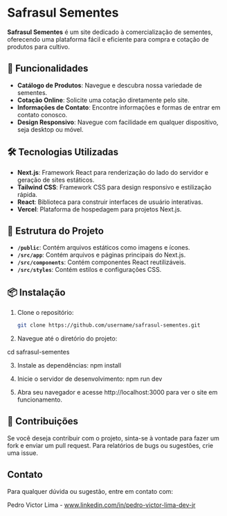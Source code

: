 # Safrasul Sementes

**Safrasul Sementes** é um site dedicado à comercialização de sementes, oferecendo uma plataforma fácil e eficiente para compra e cotação de produtos para cultivo. 

## 🚀 Funcionalidades

- **Catálogo de Produtos**: Navegue e descubra nossa variedade de sementes.
- **Cotação Online**: Solicite uma cotação diretamente pelo site.
- **Informações de Contato**: Encontre informações e formas de entrar em contato conosco.
- **Design Responsivo**: Navegue com facilidade em qualquer dispositivo, seja desktop ou móvel.

## 🛠 Tecnologias Utilizadas

- **Next.js**: Framework React para renderização do lado do servidor e geração de sites estáticos.
- **Tailwind CSS**: Framework CSS para design responsivo e estilização rápida.
- **React**: Biblioteca para construir interfaces de usuário interativas.
- **Vercel**: Plataforma de hospedagem para projetos Next.js.

## 📁 Estrutura do Projeto

- **`/public`**: Contém arquivos estáticos como imagens e ícones.
- **`/src/app`**: Contém arquivos e páginas principais do Next.js.
- **`/src/components`**: Contém componentes React reutilizáveis.
- **`/src/styles`**: Contém estilos e configurações CSS.

## 📦 Instalação

1. Clone o repositório:

   ```bash
   git clone https://github.com/username/safrasul-sementes.git

2. Navegue até o diretório do projeto:

  cd safrasul-sementes

3. Instale as dependências:
  npm install

4. Inicie o servidor de desenvolvimento:
  npm run dev

5. Abra seu navegador e acesse http://localhost:3000 para ver o site em funcionamento.


## 📝 Contribuições
Se você deseja contribuir com o projeto, sinta-se à vontade para fazer um fork e enviar um pull request. Para relatórios de bugs ou sugestões, crie uma issue.

## Contato
Para qualquer dúvida ou sugestão, entre em contato com:

Pedro Victor Lima - www.linkedin.com/in/pedro-victor-lima-dev-jr
